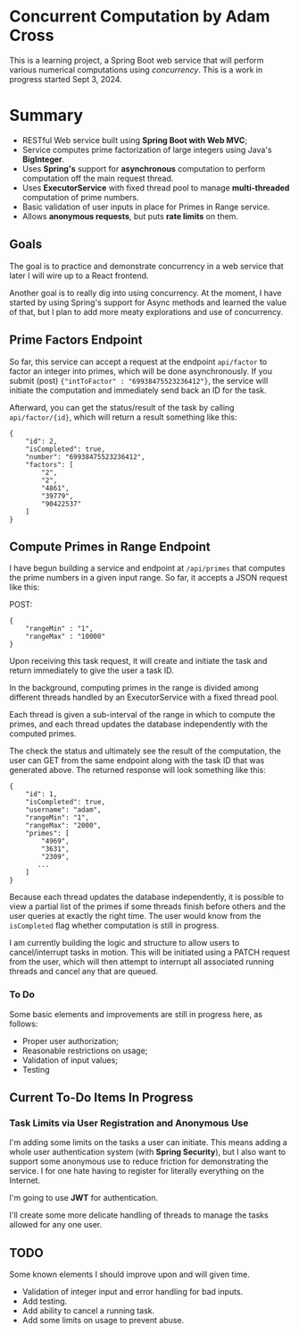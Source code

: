 # Concurrent Computation by Adam Cross

This is a learning project, a Spring Boot web
service that will perform various numerical 
computations using *concurrency*. This is a work
in progress started Sept 3, 2024.

# Summary

* RESTful Web service built using **Spring Boot with Web MVC**;
* Service computes prime factorization of
large integers using Java's **BigInteger**.
* Uses **Spring's** support for **asynchronous**
computation to perform computation off the main
request thread.
* Uses **ExecutorService** with fixed thread pool
to manage **multi-threaded** computation of prime
numbers.
* Basic validation of user inputs in place for
Primes in Range service.
* Allows **anonymous requests**, but puts **rate limits**
on them.

## Goals

The goal is to practice and demonstrate concurrency
in a web service that later I will wire up to
a React frontend.

Another goal is to really dig into using concurrency.
At the moment, I have started by using Spring's 
support for Async methods and learned the value of that,
but I plan to add more meaty explorations and use of
concurrency.

## Prime Factors Endpoint

So far, this service can accept a request at the
endpoint `api/factor` to factor an integer into
primes, which will be done asynchronously. If 
you submit (post) `{"intToFactor" : "69938475523236412"}`,
the service will initiate the computation and
immediately send back an ID for the task.

Afterward, you can get the status/result of the
task by calling `api/factor/{id}`, which will
return a result something like this:

```
{
    "id": 2,
    "isCompleted": true,
    "number": "69938475523236412",
    "factors": [
        "2",
        "2",
        "4861",
        "39779",
        "90422537"
    ]
}
```



## Compute Primes in Range Endpoint

I have begun building a service and endpoint at
`/api/primes` that computes the prime numbers in a given
input range. So far, it accepts a JSON request like this:

POST:
```
{
    "rangeMin" : "1",
    "rangeMax" : "10000"
}
```

Upon receiving this task request, it will create and
initiate the task and return immediately to give the
user a task ID.

In the background, computing primes in the range
is divided among different threads handled by an
ExecutorService with a fixed thread pool.

Each thread is given a sub-interval of the range
in which to compute the primes, and each thread
updates the database independently with the computed
primes.

The check the status and ultimately see the result
of the computation, the user can GET from the same
endpoint along with the task ID that was generated
above. The returned response will look something like
this:

```
{
    "id": 1,
    "isCompleted": true,
    "username": "adam",
    "rangeMin": "1",
    "rangeMax": "2000",
    "primes": [
        "4969",
        "3631",
        "2309",
       ...
    ]
}
```

Because each thread updates the database
independently, it is possible to view a partial
list of the primes if some threads finish before
others and the user queries at exactly the right
time. The user would know from the `isCompleted`
flag whether computation is still in progress.

I am currently building the logic and structure
to allow users to cancel/interrupt tasks in motion. This
will be initiated using a PATCH request from the
user, which will then attempt to interrupt all
associated running threads and cancel any that
are queued.

### To Do

Some basic elements and improvements are still
in progress here, as follows:

* Proper user authorization;
* Reasonable restrictions on usage;
* Validation of input values;
* Testing


## Current To-Do Items In Progress

### Task Limits via User Registration and Anonymous Use

I'm adding some limits on the tasks a user can
initiate. This means adding a whole user
authentication system (with **Spring Security**), but
I also want to support some anonymous use to
reduce friction for demonstrating the service. I
for one hate having to register for literally
everything on the Internet.

I'm going to use **JWT** for authentication.

I'll create some more delicate handling of threads
to manage the tasks allowed for any one user.


## TODO

Some known elements I should improve upon and will
given time.

* Validation of integer input and error handling for bad inputs.
* Add testing.
* Add ability to cancel a running task.
* Add some limits on usage to prevent abuse.

